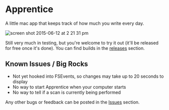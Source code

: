# Apprentice

A little mac app that keeps track of how much you write every day. 

![screen shot 2015-06-12 at 2 21 31 pm](https://cloud.githubusercontent.com/assets/1354/8140234/7d5c4d82-110e-11e5-8317-2cbe3e988af2.png)

Still very much in testing, but you're welcome to try it out (it'll be released for free once it's done). You can find builds in the [releases](https://github.com/kneath/apprentice/releases) section.

## Known Issues / Big Rocks

* Not yet hooked into FSEvents, so changes may take up to 20 seconds to display
* No way to start Apprentice when your computer starts
* No way to tell if a scan is currently being performed

Any other bugs or feedback can be posted in the [Issues](https://github.com/kneath/apprentice/issues) section.

